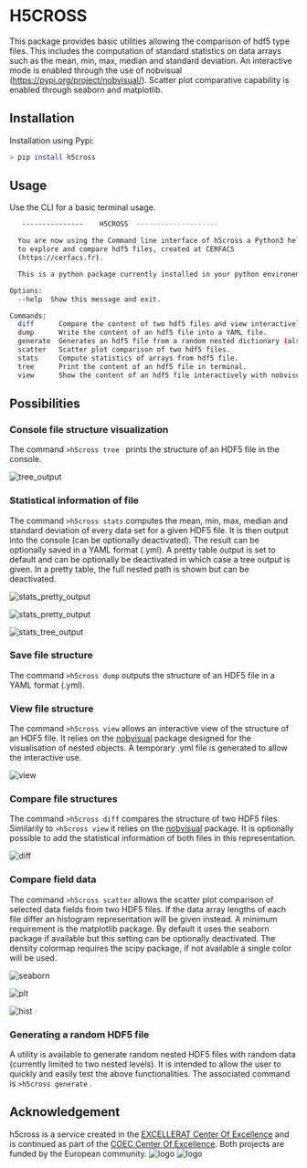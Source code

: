 # H5CROSS

This package provides basic utilities allowing the comparison of hdf5 type files.
This includes the computation of standard statistics on data arrays such as the mean, 
min, max, median and standard deviation. 
An interactive mode is enabled through the use of nobvisual (https://pypi.org/project/nobvisual/). 
Scatter plot comparative capability is enabled through seaborn and matplotlib. 

## Installation

Installation using Pypi:

```bash
> pip install h5cross
```

## Usage

Use the CLI for a basic terminal usage.

```bash
   ---------------    H5CROSS  --------------------

  You are now using the Command line interface of h5cross a Python3 helper
  to explore and compare hdf5 files, created at CERFACS
  (https://cerfacs.fr).

  This is a python package currently installed in your python environement.

Options:
  --help  Show this message and exit.

Commands:
  diff      Compare the content of two hdf5 files and view interactively...
  dump      Write the content of an hdf5 file into a YAML file.
  generate  Generates an hdf5 file from a random nested dictionary (also...
  scatter   Scatter plot comparison of two hdf5 files.
  stats     Compute statistics of arrays from hdf5 file.
  tree      Print the content of an hdf5 file in terminal.
  view      Show the content of an hdf5 file interactively with nobvisual.

```

## Possibilities

### Console file structure visualization

The command `>h5cross tree `  prints the structure of an HDF5 file in the console. 

![tree_output](https://cerfacs.fr/coop/images/h5cross/tree.png)
### Statistical information of file

The command `>h5cross stats`  computes the mean, min, max, median and standard deviation of every data set for a given HDF5 file.  It is then output into the console (can be optionally deactivated). The result can be optionally saved in a YAML format (.yml). A pretty table output is set to default and can be optionally be deactivated in which case a tree output is given. In a pretty table, the full nested path is shown but can be deactivated. 

![stats_pretty_output](https://cerfacs.fr/coop/images/h5cross/stats_pretty_full.png)

![stats_pretty_output](https://cerfacs.fr/coop/images/h5cross/stats_pretty.png)

![stats_tree_output](https://cerfacs.fr/coop/images/h5cross/stats.png)

### Save file structure

The command `>h5cross dump`  outputs the structure of an HDF5 file in a YAML format (.yml). 



### View file structure

The command `>h5cross view`  allows an interactive view of the structure of an HDF5 file. It relies on the [nobvisual]( https://pypi.org/project/nobvisual/ ) package designed for the visualisation of nested objects.  A temporary .yml file is generated to allow the interactive use.  

![view](https://cerfacs.fr/coop/images/h5cross/view.png)

### Compare file structures

The command `>h5cross diff` compares the structure of two HDF5 files. Similarily to  `>h5cross view` it relies on the [nobvisual]( https://pypi.org/project/nobvisual/ ) package.  It is optionally possible to add the statistical information of both files in this representation. 

![diff](https://cerfacs.fr/coop/images/h5cross/diff.png)

### Compare field data 

The command `>h5cross scatter` allows the scatter plot comparison of selected data fields from two HDF5 files. If the data array lengths of each file differ an histogram representation will be given instead. 
A minimum requirement is the matplotlib package. By default it uses the seaborn package if available but this setting can be optionally deactivated. The density colormap requires the scipy package, if not available a single color will be used.

![seaborn](https://cerfacs.fr/coop/images/h5cross/seaborn_same_T.png)

![plt](https://cerfacs.fr/coop/images/h5cross/plt_same_T.png)

![hist](https://cerfacs.fr/coop/images/h5cross/hist.png)



### Generating a random HDF5 file

A utility is available to generate random nested HDF5 files with random data (currently limited to two nested levels). It is intended to allow the user to quickly and easily test the above functionalities. The associated command is `>h5cross generate` . 



## Acknowledgement

h5cross is a service created in the [EXCELLERAT Center Of Excellence](https://www.excellerat.eu/wp/) and is continued as part of the [COEC Center Of Excellence](https://coec-project.eu/). Both projects are funded by the European community.
![logo](https://www.excellerat.eu/wp-content/uploads/2020/04/excellerat_logo.png)
![logo](https://www.hpccoe.eu/wp-content/uploads/2020/10/cnmlcLiO_400x400-e1604915314500-300x187.jpg)
